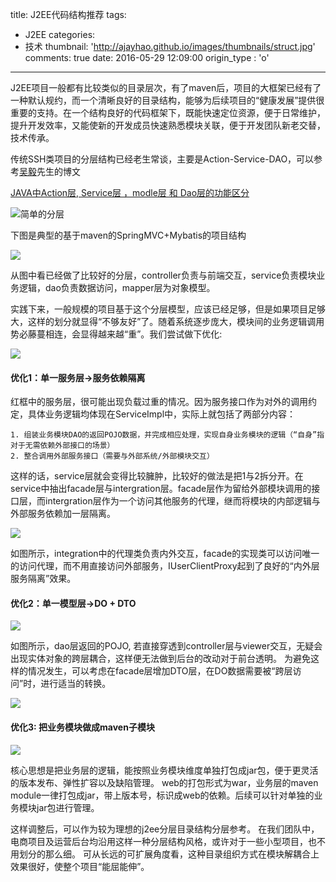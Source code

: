 title: J2EE代码结构推荐
tags:
  - J2EE
categories:
  - 技术
thumbnail: 'http://ajayhao.github.io/images/thumbnails/struct.jpg'
comments: true
date: 2016-05-29 12:09:00
origin_type : 'o'
---

J2EE项目一般都有比较类似的目录层次，有了maven后，项目的大框架已经有了一种默认规约，而一个清晰良好的目录结构，能够为后续项目的“健康发展”提供很重要的支持。在一个结构良好的代码框架下，既能快速定位资源，便于日常维护，提升开发效率，又能使新的开发成员快速熟悉模块关联，便于开发团队新老交替，技术传承。
<!-- more -->

传统SSH类项目的分层结构已经老生常谈，主要是Action-Service-DAO，可以参考[吴毅](http://my.csdn.net/yuanhenglizhen110)先生的博文

[JAVA中Action层, Service层 ，modle层 和 Dao层的功能区分](http://blog.csdn.net/yuanhenglizhen110/article/details/9744669)


![简单的分层](http://ajayhao.github.io/images/posts/suitable-struct/0.jpg)

下图是典型的基于maven的SpringMVC+Mybatis的项目结构

![](http://ajayhao.github.io/images/posts/suitable-struct/1.png)

从图中看已经做了比较好的分层，controller负责与前端交互，service负责模块业务逻辑，dao负责数据访问，mapper层为对象模型。

实践下来，一般规模的项目基于这个分层模型，应该已经足够，但是如果项目足够大，这样的划分就显得“不够友好”了。随着系统逐步庞大，模块间的业务逻辑调用势必藤蔓相连，会显得越来越“重”。我们尝试做下优化:

![](http://ajayhao.github.io/images/posts/suitable-struct/2.png)

#### 优化1：单一服务层->服务依赖隔离

红框中的服务层，很可能出现负载过重的情况。因为服务接口作为对外的调用约定，具体业务逻辑均体现在ServiceImpl中，实际上就包括了两部分内容：

    1. 组装业务模块DAO的返回POJO数据，并完成相应处理，实现自身业务模块的逻辑（“自身”指对于无需依赖外部接口的场景）
    2. 整合调用外部服务接口（需要与外部系统/外部模块交互）

这样的话，service层就会变得比较臃肿，比较好的做法是把1与2拆分开。在service中抽出facade层与intergration层。facade层作为留给外部模块调用的接口层，而intergration层作为一个访问其他服务的代理，继而将模块的内部逻辑与外部服务依赖加一层隔离。

![](http://ajayhao.github.io/images/posts/suitable-struct/3.png)

如图所示，integration中的代理类负责内外交互，facade的实现类可以访问唯一的访问代理，而不用直接访问外部服务，IUserClientProxy起到了良好的“内外层服务隔离”效果。

#### 优化2：单一模型层->DO + DTO

![](http://ajayhao.github.io/images/posts/suitable-struct/4.png)

如图所示，dao层返回的POJO, 若直接穿透到controller层与viewer交互，无疑会出现实体对象的跨层耦合，这样便无法做到后台的改动对于前台透明。 为避免这样的情况发生，可以考虑在facade层增加DTO层，在DO数据需要被“跨层访问”时，进行适当的转换。

![](http://ajayhao.github.io/images/posts/suitable-struct/5.png)

#### 优化3: 把业务模块做成maven子模块

![](http://ajayhao.github.io/images/posts/suitable-struct/6.png)

核心思想是把业务层的逻辑，能按照业务模块维度单独打包成jar包，便于更灵活的版本发布、弹性扩容以及缺陷管理。
web的打包形式为war，业务层的maven module一律打包成jar，带上版本号，标识成web的依赖。后续可以针对单独的业务模块jar包进行管理。

这样调整后，可以作为较为理想的j2ee分层目录结构分层参考。 在我们团队中，电商项目及运营后台均沿用这样一种分层结构风格，或许对于一些小型项目，也不用划分的那么细。 可从长远的可扩展角度看，这种目录组织方式在模块解耦合上效果很好，使整个项目“能屈能伸”。
